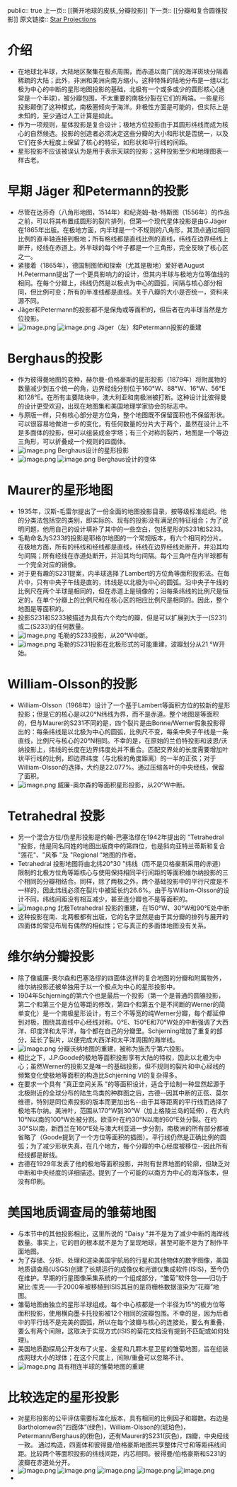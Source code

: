 public:: true
上一页:: [[撕开地球的皮肤_分瓣投影]] 
下一页:: [[分瓣和复合圆锥投影]]
原文链接:: [Star Projections](https://web.archive.org/web/20180225200949/http://www.progonos.com/furuti/MapProj/Normal/ProjInt/ProjStar/projStar.html)

# 介绍
- 在地球北半球，大陆地区聚集在极点周围，而赤道以南广阔的海洋斑块分隔着稀疏的大陆；此外，非洲和美洲向南方缩小。这种特殊的陆地分布是一组以北极为中心的中断的星形地图投影的基础，北极有一个或多或少的圆形核心(通常是一个半球)，被分瓣包围，不太重要的南极分裂在它们的两端。一些星形投影颠倒了这种模式，南极圈倾向于海洋。非极性方面是可能的，但实际上是未知的，至少通过人工计算是如此。
- 作为一项规则，星体投影是复合设计；极地方位投影由于其圆形纬线而成为核心的自然候选。投影的创造者必须决定这些分瓣的大小和形状是否统一，以及它们在多大程度上保留了核心的特征，如形状和平行线的间距。
- 星形投影不应该被误认为是用于表示天球的投影；这种投影至少和地理图表一样古老。
# 早期 Jäger 和Petermann的投影
- 尽管在达芬奇（八角形地图，1514年）和纪尧姆-勒-特斯图（1556年）的作品之前，可以将其布置成圆形的裂片排列，但第一个现代星体投影是由G.Jäger在1865年出版。在极地方面，内半球是一个不规则的八角形，其顶点通过相同比例的直半轴连接到极地；所有格线都是直线比例的直线，纬线在边界经线上断开，经线在赤道上。外半球的每个叶子都是一个三角形，完全反映了核心区之一。
- 紧接着（1865年），德国制图师和探索（尤其是极地）爱好者August H.Petermann提出了一个更具影响力的设计，但其内半球与极地方位等值线的相同。在每个分瓣上，纬线仍然是以极点为中心的圆弧，间隔与核心部分相同，但比例可变；所有的半准线都是直线。关于八瓣的大小是否统一，资料来源不同。
- Jäger和Petermann的投影都不是保角或等面积的，但后者在内半球当然是方位投影。
- ![image.png](../assets/image_1625389375511_0.png) ![image.png](../assets/image_1625389379383_0.png) 
  Jäger（左）和Petermann投影的重建
# Berghaus的投影
- 作为彼得曼地图的变种，赫尔曼-伯格豪斯的星形投影（1879年）将附属物的数量减少到五个统一的角，边界经线分别位于160°W、88°W、16°W、56°E和128°E。在所有主要陆块中，澳大利亚和南极洲被打断。这种设计比彼得曼的设计更受欢迎，出现在地图集和美国地理学家协会的标志中。
- 与原版一样，只有核心部分是方位角，整个地图既不保留面积也不保留形状。可以很容易地做进一步的变化，有任何数量的分片大于两个，虽然在设计上不是多面体的投影，但可以组装成金字塔；有三个对称的裂片，地图是一个等边三角形，可以折叠成一个规则的四面体。
- ![image.png](../assets/image_1625390672476_0.png) 
  Berghaus设计的星形投影
- ![image.png](../assets/image_1625390706524_0.png) ![image.png](../assets/image_1625390712061_0.png)
  Berghaus设计的变体
# Maurer的星形地图
- 1935年，汉斯-毛雷尔提出了一份全面的地图投影目录，按等级标准组织。他的分类法包括空的类别，即实际的、现有的投影没有满足的特征组合；为了说明问题，他用自己的设计填补了其中的一些空白，包括星形的S231和S233。
- 毛勒命名为S233的投影是耶格尔地图的一个常规版本，有六个相同的分片。在极地方面，所有的纬线和经线都是直线，纬线在边界经线处断开，并沿其均匀间隔；所有经线在赤道处断开，并沿其均匀间隔。每个三角叶在内半球都有一个完全对应的镜像。
- 对于更有趣的S231提案，内半球选择了Lambert的方位角等面积投影法。在每片中，只有中央子午线是直的，纬线是以北极为中心的圆弧。沿中央子午线的比例尺在两个半球是相同的，但在赤道上是镜像的；沿每条纬线的比例尺是恒定的，在单个分瓣上的比例尺和在核心区的相应比例尺是相同的。因此，整个地图是等面积的。
- 投影S231和S233被描述为具有六个均匀的瓣，但是可以扩展到大于一(S231)或二(S233)的任何数量。
- ![image.png](../assets/image_1625390898915_0.png) 
  毛勒的S233投影，从20°W中断。
- ![image.png](../assets/image_1625390927579_0.png) 
  毛勒的S231投影在北极形式的可能重建，波瓣划分从21 °W开始。
# William-Olsson的投影
- William-Olsson（1968年）设计了一个基于Lambert等面积方位的较新的星形投影；但是它的核心是以20°N纬线为界，而不是赤道。整个地图是等面积的，但与Maurer的S231不同的是，四个裂片是由Bonne/Werner假象投影得出的：每条纬线是以北极为中心的圆弧，比例尺不变，每条中央子午线是一条直线，比例尺与核心的20°N相同。不幸的是，在原始的兰伯特投影和波恩/沃纳投影上，纬线的长度在边界纬度处并不重合。匹配交界处的长度需要增加叶状平行线的比例，即边界纬度（与北极的角度距离）的一半的正弦；对于William-Olsson的选择，大约是22.077%。通过压缩各叶的中央经线，保留了面积。
- ![image.png](../assets/image_1625391058327_0.png) 
  威廉-奥尔森的等面积星形投影，从20°W中断。
# Tetrahedral 投影
- 另一个混合方位/伪星形投影是约翰-巴塞洛缪在1942年提出的 "Tetrahedral "投影，他是同名同姓的地图出版商中的第四位，也是斜向亚特兰蒂斯和复合 "莲花"、"风筝 "及 "Regional "地图的作者。
- Tetrahedral 投影地图将由北纬20°30 "纬线（而不是贝格豪斯采用的赤道）限制的北极方位角等距核心与使用保持相同平行间距的等面积维尔纳投影的三个相同的分瓣相结合。同样，除了两极之外，两个基础投影中的平行尺度是不一样的，因此纬线必须在裂片中被延长约26.6%。由于与William-Olsson的设计不同，纬线间距没有相互减少，甚至连分瓣也不是等面积的。
- ![image.png](../assets/image_1625391194383_0.png) 
  北极Tetrahedral 投影的重建，在150°W、30°W和90°E处中断
- 这种投影在南、北两极都有出版，它的名字显然是由于其分瓣的排列与展开的四面体的常见布局有偶然的相似性；它与真正的多面体地图没有关系。
# 维尔纳分瓣投影
- 除了像威廉-奥尔森和巴塞洛缪的四面体这样的复合地图的分瓣和附属物外，维尔纳投影还被单独用于以一个极点为中心的星形投影中。
- 1904年Schjerning的第六个也是最后一个投影（第一个是普通的圆锥投影，第二个和第三个是方位等距的修改，第四个和第五个是不间断的Werner的简单变化）是一个南极星形设计，有三个不等宽的纯Werner分瓣，每个都延伸到对极，围绕其直线中心经线对称。0°E、150°E和70°W处的中断强调了大西洋、印度洋和太平洋，每个都在自己的分瓣里。Schjerning增加了重复的部分，延长了裂片，以便完成大西洋和太平洋周围的海岸线。
- ![image.png](../assets/image_1625391456002_0.png) 
  分瓣沃纳地图的重建，被称为施杰宁第六投影。
- 相比之下，J.P.Goode的极地等面积投影享有大陆的特权，因此以北极为中心；虽然Werner的投影又是唯一的基础投影，但不规则的裂片和中心经线的频繁变化使极地等面积的构造比Schjerning VI的复杂得多。
- 在要求一个具有 "真正空间关系 "的等面积设计，适合于绘制一种显然起源于北极附近的全球分布的陆生鸟类的种群图之后，古德--因其中断的正弦、莫尔维德，特别是同位素投影的版本而更加出名--由于其等距离的平行线而选择了极地韦尔纳。美洲叶，范围从170°W到30°W（加上格陵兰岛的延伸），在大约10°N以南的100°W处被分割。欧亚叶在约30°N以南的60°E处分裂。在约30°S以南，新西兰在160°E处与澳大利亚进一步分割，南极洲的所有部分都被省略了（Goode提到了一个方位等面积的插图）。平行线仍然是正确比例的圆弧；为了减少形状失真，在几个地方，每个分瓣的中心经度被移位--因此所有经线都是断线。
- 古德在1929年发表了他的极地等面积投影，并附有世界地图的轮廓，但缺乏对中断和中央经度的详细描述。提到了一个可能的以南方为中心的海洋版本，但没有印刷。
# 美国地质调查局的雏菊地图
- 与本节中的其他投影相比，这里所说的 "Daisy "并不是为了减少中断的海岸线数量。事实上，它的目的根本就不是为了呈现地球，甚至可能不是为了制作平面地图。
- 为了存储、分析、处理和渲染美国宇航局的行星和其他物体的数字图像，美国地质调查局(USGS)创建了长期运行的成像仪和光谱仪集成软件(ISIS)，至今仍在维护。早期的行星图像采集系统的一个组成部分，“雏菊”软件包——归功于黛比·库克——于2000年被移植到ISIS其目的是将栅格数据渲染为“花瓣”地图。
- 雏菊地图由独立的星形半球组成。每个中心核都是一个半径为15°的极方位等面积投影，使用横向墨卡托投影被12个相同的波瓣包围。不幸的是，因为后者中的平行线不是完美的圆弧，所以在每个波瓣与核心的连接处，要么有重叠，要么有两个间隙，这取决于实现方式(ISIS的菊花文档没有提到不匹配或如何处理)。
- 美国地质勘探局公开发布了火星、金星和几颗木星卫星的雏菊地图，旨在组装成网球大小的球体；在这个尺度上，间隙/重叠可以忽略不计。
- ![image.png](../assets/image_1625391697349_0.png) 
  具有相连半球的雏菊地图的重建
# 比较选定的星形投影
- 对星形投影的公平评估需要标准化版本，具有相同的比例因子和瓣数。右边是Bartholomew的“四面体”(绿色)，William-Olsson的(琥珀色)，Petermann/Berghaus的(粉色)，还有Maurer的S231(灰色)，四瓣，中央经线一致。
  通过构造，四面体和彼得曼/伯格豪斯地图共享整体尺寸和等距纬线间距。比较两个等面积投影的纬线间距，内芯相同。彼得曼/伯格豪斯和S231的波瓣在赤道处分开。
- ![image.png](../assets/image_1625391915344_0.png) ![image.png](../assets/image_1625391920565_0.png) ![image.png](../assets/image_1625391926530_0.png) ![image.png](../assets/image_1625391931923_0.png) ![image.png](../assets/image_1625391936831_0.png)
-